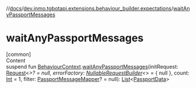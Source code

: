 //[docs](../../index.md)/[dev.inmo.tgbotapi.extensions.behaviour_builder.expectations](index.md)/[waitAnyPassportMessages](wait-any-passport-messages.md)



# waitAnyPassportMessages  
[common]  
Content  
suspend fun [BehaviourContext](../dev.inmo.tgbotapi.extensions.behaviour_builder/-behaviour-context/index.md).[waitAnyPassportMessages](wait-any-passport-messages.md)(initRequest: [Request](../dev.inmo.tgbotapi.requests.abstracts/-request/index.md)<*>? = null, errorFactory: [NullableRequestBuilder](index.md#%5Bdev.inmo.tgbotapi.extensions.behaviour_builder.expectations%2FNullableRequestBuilder%2F%2F%2FPointingToDeclaration%2F%5D%2FClasslikes%2F625018081)<*> = { null }, count: [Int](https://kotlinlang.org/api/latest/jvm/stdlib/kotlin/-int/index.html) = 1, filter: [PassportMessageMapper](index.md#%5Bdev.inmo.tgbotapi.extensions.behaviour_builder.expectations%2FPassportMessageMapper%2F%2F%2FPointingToDeclaration%2F%5D%2FClasslikes%2F625018081)? = null): [List](https://kotlinlang.org/api/latest/jvm/stdlib/kotlin.collections/-list/index.html)<[PassportData](../dev.inmo.tgbotapi.types.passport/-passport-data/index.md)>  



